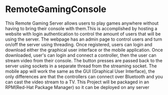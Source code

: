 # RemoteGamingConsole
This Remote Gaming Server allows users to play games anywhere without having to bring their console with them.This is accomplished by hosting a website with login authentication to control the amount of users that will be using the server. The webpage has an admin page to control users and turn on/off the server using threading. Once registered, users can login and download either the graphical user interface or the mobile application. Once downloaded, user's can login and connect a controller, then the user can stream video from their console. The button presses are passed back to the server using sockets in a separate thread from the streaming socket. The mobile app will work the same as the GUI (Graphical User Interface), the only differences are that the controllers can connect over Bluetooth and you can cast the video stream to a TV. This Project will be packaged in an RPM(Red-Hat Package Manager) so it can be deployed on any server
